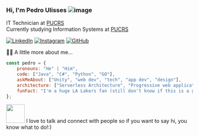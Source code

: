 ### Hi, I'm Pedro Ulisses ![image](https://i.gifer.com/14Vb.gif)

IT Technician at [PUCRS](https://portal.pucrs.br/)  
Currently studying Information Systems at [PUCRS](https://portal.pucrs.br/)

[![LinkedIn](https://img.shields.io/badge/LinkedIn-0077B5?style=for-the-badge&logo=linkedin&logoColor=white)](https://www.linkedin.com/in/pedro-ulisses-reis-de-dorneles-6047a626b/)
[![Instagram](https://img.shields.io/badge/Instagram-E4405F?style=for-the-badge&logo=instagram&logoColor=white)](https://www.instagram.com/pedro_ulissesrd/)
[![GitHub](https://img.shields.io/badge/GitHub-100000?style=for-the-badge&logo=github&logoColor=white)](https://github.com/UlissesRD)

🙋‍♂️ A little more about me...
```js
const pedro = {
    pronouns: "He" | "Him",
    code: ["Java", "C#", "Python", "GO"],
    askMeAbout: ["Unity", "web dev", "tech", "app dev", "design"],
    architecture: ["Serverless Architecture", "Progressive web applications", "Single page applications"],
    funFact: "I'm a huge LA Lakers fan (still don't know if this is a good thing)"
};
```

<img src="https://github.com/UlissesRD/UlissesRD/assets/144186708/5b047ee2-de1e-4100-8a8e-ff9d6f4c469d" width="50" height="50"> I love to talk and connect with people so if you want to say hi, you know what to do!:)
